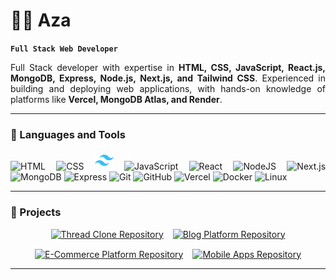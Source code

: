 # 🐱‍👤 Aza

**`Full Stack Web Developer`**

<div align="justify">
Full Stack developer with expertise in <strong>HTML, CSS, JavaScript, React.js, MongoDB, Express, Node.js, Next.js, and Tailwind CSS</strong>. Experienced in building and deploying web applications, with hands-on knowledge of platforms like <strong>Vercel, MongoDB Atlas, and Render</strong>.
</div>

---

### 🧰 Languages and Tools

<div align="justify" style="text-align: justify;">
  <div style="display: inline-block; width: 100%;">
    <img alt="HTML" width="30px" src="https://cdn.jsdelivr.net/gh/devicons/devicon/icons/html5/html5-plain.svg" />
    <img alt="CSS" width="30px" src="https://cdn.jsdelivr.net/gh/devicons/devicon/icons/css3/css3-plain.svg" />
    <img alt="TailwindCSS" width="30px" src="https://github.com/devicons/devicon/blob/v2.16.0/icons/tailwindcss/tailwindcss-original.svg" />
    <img alt="JavaScript" width="30px" src="https://cdn.jsdelivr.net/gh/devicons/devicon/icons/javascript/javascript-plain.svg" />
    <img alt="React" width="30px" src="https://cdn.jsdelivr.net/gh/devicons/devicon/icons/react/react-original.svg" />
    <img alt="NodeJS" width="30px" src="https://cdn.jsdelivr.net/gh/devicons/devicon/icons/nodejs/nodejs-original.svg" />
    <img alt="Next.js" width="30px" src="https://cdn.jsdelivr.net/gh/devicons/devicon/icons/nextjs/nextjs-original.svg" />
    <img alt="MongoDB" width="30px" src="https://cdn.jsdelivr.net/gh/devicons/devicon/icons/mongodb/mongodb-plain.svg" />
    <img alt="Express" width="30px" src="https://cdn.jsdelivr.net/gh/devicons/devicon/icons/express/express-original.svg" />
    <img alt="Git" width="30px" src="https://cdn.jsdelivr.net/gh/devicons/devicon/icons/git/git-original.svg" />
    <img alt="GitHub" width="30px" src="https://cdn.jsdelivr.net/gh/devicons/devicon/icons/github/github-original.svg" />
    <img alt="Vercel" width="30px" src="https://cdn.jsdelivr.net/gh/devicons/devicon/icons/vercel/vercel-original.svg" />
    <img alt="Docker" width="30px" src="https://cdn.jsdelivr.net/gh/devicons/devicon/icons/docker/docker-original.svg" />
    <img alt="Linux" width="30px" src="https://cdn.jsdelivr.net/gh/devicons/devicon/icons/linux/linux-original.svg" />
  </div>
</div>

---

### 📂 Projects

<div align="center" style="display: flex; flex-wrap: wrap; justify-content: center; gap: 15px;">
    <a href="https://github.com/AZWALUWU/Thread-Clone">
        <img src="https://github-readme-stats.vercel.app/api/pin/?username=AZWALUWU&repo=Thread-Clone" alt="Thread Clone Repository" width="400px" />
    </a>
    <a href="https://github.com/AZWALUWU/Blog-Platform">
        <img src="https://github-readme-stats.vercel.app/api/pin/?username=AZWALUWU&repo=Blog-Platform" alt="Blog Platform Repository" width="400px" />
    </a>
    <a href="https://github.com/AZWALUWU/ECommerce-Platform">
        <img src="https://github-readme-stats.vercel.app/api/pin/?username=AZWALUWU&repo=ECommerce-Platform" alt="E-Commerce Platform Repository" width="400px" />
    </a>
    <a href="https://github.com/AZWALUWU/Mobile-Apps">
        <img src="https://github-readme-stats.vercel.app/api/pin/?username=AZWALUWU&repo=Mobile-Apps" alt="Mobile Apps Repository" width="400px" />
    </a>
</div>

---
